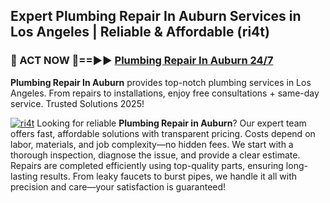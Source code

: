 ## Expert Plumbing Repair In Auburn Services in Los Angeles | Reliable & Affordable (ri4t)  

<h3>🚿 ACT NOW 🌟==►► <a href="https://tinyurl.com/2ne6vx2x" rel="nofollow">Plumbing Repair In Auburn 24/7</a></h3>

**Plumbing Repair In Auburn** provides top-notch plumbing services in Los Angeles. From repairs to installations, enjoy free consultations + same-day service. Trusted Solutions 2025!

[![ri4t](https://i.imgur.com/4PFF4AK.jpeg)](https://tinyurl.com/2ne6vx2x)
Looking for reliable **Plumbing Repair in Auburn**? Our expert team offers fast, affordable solutions with transparent pricing. Costs depend on labor, materials, and job complexity—no hidden fees. We start with a thorough inspection, diagnose the issue, and provide a clear estimate. Repairs are completed efficiently using top-quality parts, ensuring long-lasting results. From leaky faucets to burst pipes, we handle it all with precision and care—your satisfaction is guaranteed!
